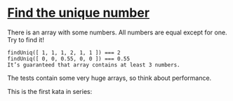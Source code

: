 # [Find the unique number](https://www.codewars.com/kata/585d7d5adb20cf33cb000235) #

There is an array with some numbers. All numbers are equal except for one. Try to find it!

    findUniq([ 1, 1, 1, 2, 1, 1 ]) === 2
    findUniq([ 0, 0, 0.55, 0, 0 ]) === 0.55
    It’s guaranteed that array contains at least 3 numbers.

The tests contain some very huge arrays, so think about performance.

This is the first kata in series:

